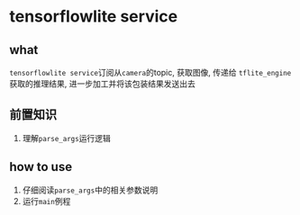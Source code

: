 # tensorflowlite service
## what
`tensorflowlite service`订阅从`camera`的topic, 获取图像, 传递给 `tflite_engine` 获取的推理结果, 进一步加工并将该包装结果发送出去
## 前置知识
1. 理解`parse_args`运行逻辑
## how to use
1. 仔细阅读`parse_args`中的相关参数说明
2. 运行`main`例程